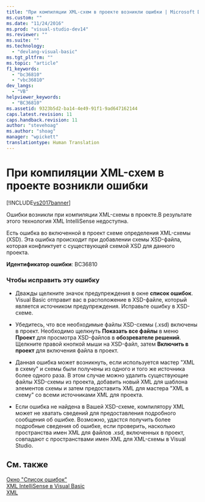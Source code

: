 ```yaml
---
title: "При компиляции XML-схем в проекте возникли ошибки | Microsoft Docs"
ms.custom: ""
ms.date: "11/24/2016"
ms.prod: "visual-studio-dev14"
ms.reviewer: ""
ms.suite: ""
ms.technology: 
  - "devlang-visual-basic"
ms.tgt_pltfrm: ""
ms.topic: "article"
f1_keywords: 
  - "bc36810"
  - "vbc36810"
dev_langs: 
  - "VB"
helpviewer_keywords: 
  - "BC36810"
ms.assetid: 9323b5d2-ba14-4e49-91f1-9ad647162144
caps.latest.revision: 11
caps.handback.revision: 11
author: "stevehoag"
ms.author: "shoag"
manager: "wpickett"
translationtype: Human Translation
---
```

# При компиляции XML-схем в проекте возникли ошибки
[!INCLUDE[vs2017banner](../../../csharp/includes/vs2017banner.md)]

Ошибки возникли при компиляции XML\-схемы в проекте.В результате этого технология XML IntelliSense недоступна.  
  
 Есть ошибка во включенной в проект схеме определения XML\-схемы \(XSD\).  Эта ошибка происходит при добавлении схемы XSD\-файла, которая конфликтует с существующей схемой XSD для данного проекта.  
  
 **Идентификатор ошибки**: BC36810  
  
### Чтобы исправить эту ошибку  
  
-   Дважды щелкните значок предупреждения в окне **список ошибок**.  Visual Basic отправит вас в расположение в XSD\-файле, который является источником предупреждения.  Исправьте ошибку в XSD\-схеме.  
  
-   Убедитесь, что все необходимые файлы XSD\-схемы \(.xsd\) включены в проект.  Необходимо щелкнуть **Показать все файлы** в меню **Проект** для просмотра XSD\-файлов в **обозревателе решений**.  Щелкните правой кнопкой мыши на XSD\-файл, затем **Включить в проект** для включения файла в проект.  
  
-   Данная ошибка может возникнуть, если используется мастер "XML в схему" и схемы были получены из одного и того же источника более одного раза.  В этом случае можно удалить существующие файлы XSD\-схемы из проекта, добавить новый XML для шаблона элементов схемы и затем предоставить XML для мастера "XML в схему" со всеми источниками XML для проекта.  
  
-   Если ошибка не найдена в Вашей XSD\-схеме, компилятору XML может не хватать сведений для предоставления подробного сообщения об ошибке.  Возможно, удастся получить более подробные сведения об ошибке, если проверить, насколько пространства имен XML для файлов .xsd, включенных в проект, совпадают с пространствами имен XML для XML\-схемы в Visual Studio.  
  
## См. также  
 [Окно "Список ошибок"](/visual-studio/ide/reference/error-list-window)   
 [XML IntelliSense в Visual Basic](../../../visual-basic/programming-guide/language-features/xml/xml-intellisense.md)   
 [XML](../../../visual-basic/programming-guide/language-features/xml/index.md)